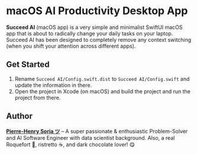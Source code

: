 # macOS AI Productivity Desktop App

**Succeed AI** (macOS app) is a very simple and minimalist SwiftUI macOS app that is about to radically change your daily tasks on your laptop. Succeed AI has been designed to completely remove any context switching (when you shift your attention across different apps).


## Get Started

1. Rename `Succeed AI/Config.swift.dist` to `Succeed AI/Config.swift` and update the information in there.
2. Open the project in Xcode (on macOS) and build the project and run the project from there.


## Author

**[Pierre-Henry Soria ツ](https://ph7.me)** – A super passionate & enthusiastic Problem-Solver and AI Software Engineer with data scientist background. Also, a real Roquefort 🧀, ristretto ☕️, and dark chocolate lover! 😋
